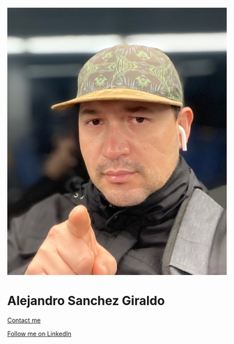 ![Alejandro](img/alejandro.jpeg) 
# Alejandro Sanchez Giraldo 

[Contact me](mailto:alejandrosanchezau@yahoo.com.au)

[Follow me on LinkedIn](https://www.linkedin.com/in/alejandrosanchezgiraldo)
